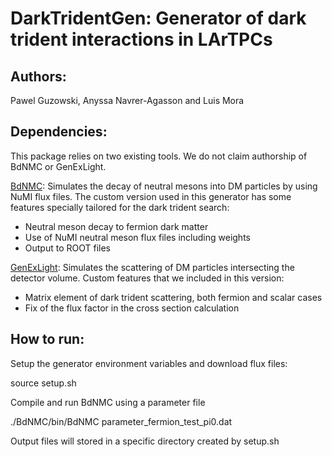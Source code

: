 # DarkTridentGen: Generator of dark trident interactions in LArTPCs

## Authors:

Pawel Guzowski, Anyssa Navrer-Agasson and Luis Mora


## Dependencies:

This package relies on two existing tools. We do not claim authorship 
of BdNMC or GenExLight. 

[BdNMC](https://github.com/pgdeniverville/BdNMC): Simulates the decay of neutral mesons into DM particles
by using NuMI flux files. The custom version used in this generator has some features specially tailored for 
the dark trident search:

* Neutral meson decay to fermion dark matter 
* Use of NuMI neutral meson flux files including weights
* Output to ROOT files 

[GenExLight](https://github.com/rkycia/GenExLight): Simulates the scattering of DM particles intersecting
the detector volume. Custom features that we included in this version:

* Matrix element of dark trident scattering, both fermion and scalar cases
* Fix of the flux factor in the cross section calculation 


## How to run:

Setup the generator environment variables and download flux files:

source setup.sh

Compile and run BdNMC using a parameter file

./BdNMC/bin/BdNMC parameter_fermion_test_pi0.dat

Output files will stored in a specific directory created by setup.sh 









